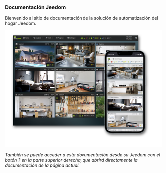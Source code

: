 ### Documentación Jeedom

Bienvenido al sitio de documentación de la solución de automatización del hogar Jeedom.

<div id="div_searchBar"></div>

![Présentation](../img/img_home.png)

*También se puede acceder a esta documentación desde su Jeedom con el botón ? en la parte superior derecha, que abrirá directamente la documentación de la página actual.*
